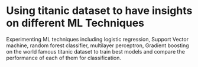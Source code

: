# Using titanic dataset to have insights on different ML Techniques
Experimenting ML techniques including logistic regression, Support Vector machine, random forest classifier, multilayer perceptron, Gradient boosting on the world famous titanic dataset to train best models and compare the performance of each of them for classification.
